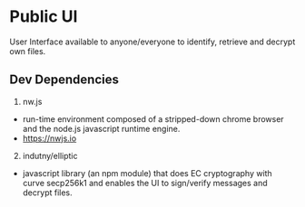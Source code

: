 # Public UI

User Interface available to anyone/everyone to identify, retrieve and decrypt
own files.

## Dev Dependencies

1. nw.js
  * run-time environment composed of a stripped-down chrome browser and the
    node.js javascript runtime engine.
  * https://nwjs.io

2. indutny/elliptic
  * javascript library (an npm module) that does EC cryptography with curve
    secp256k1 and enables the UI to sign/verify messages and decrypt files. 

